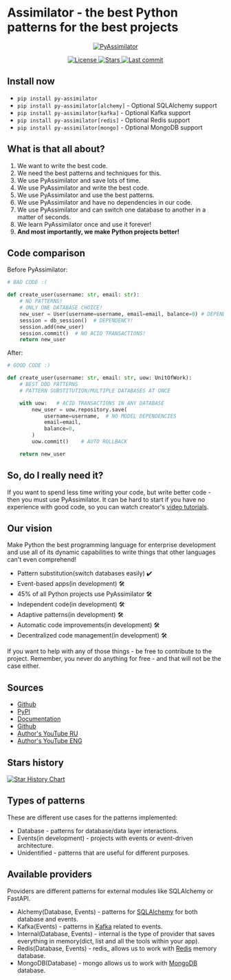 # Assimilator - the best Python patterns for the best projects

<p align="center">
  <a href="https://knucklesuganda.github.io/py_assimilator/"><img src="https://knucklesuganda.github.io/py_assimilator/images/logo.png" alt="PyAssimilator"></a>
</p>
<p align="center">
<a href="https://pypi.org/project/py-assimilator/" target="_blank">
    <img src="https://img.shields.io/github/license/knucklesuganda/py_assimilator?color=%237e56c2&style=for-the-badge" alt="License">
</a>

<a href="https://pypi.org/project/py-assimilator/" target="_blank">
    <img src="https://img.shields.io/github/stars/knucklesuganda/py_assimilator?color=%237e56c2&style=for-the-badge" alt="Stars">
</a>
<a href="https://pypi.org/project/py-assimilator/" target="_blank">
    <img src="https://img.shields.io/github/last-commit/knucklesuganda/py_assimilator?color=%237e56c2&style=for-the-badge" alt="Last commit">
</a>
</p>


## Install now
* `pip install py-assimilator`
* `pip install py-assimilator[alchemy]` - Optional SQLAlchemy support 
* `pip install py-assimilator[kafka]` - Optional Kafka support 
* `pip install py-assimilator[redis]` - Optional Redis support 
* `pip install py-assimilator[mongo]` - Optional MongoDB support 


## What is that all about?

1. We want to write the best code.
2. We need the best patterns and techniques for this.
3. We use PyAssimilator and save lots of time.
4. We use PyAssimilator and write the best code.
4. We use PyAssimilator and use the best patterns.
6. We use PyAssimilator and have no dependencies in our code.
7. We use PyAssimilator and can switch one database to another in a matter of seconds.
7. We learn PyAssimilator once and use it forever!
7. **And most importantly, we make Python projects better!**


## Code comparison

Before PyAssimilator:
```Python
# BAD CODE :(

def create_user(username: str, email: str):
    # NO PATTERNS!
    # ONLY ONE DATABASE CHOICE!
    new_user = User(username=username, email=email, balance=0) # DEPENDENCY!
    session = db_session()  # DEPENDENCY!
    session.add(new_user)
    session.commit()  # NO ACID TRANSACTIONS!
    return new_user

```

After:
```Python
# GOOD CODE :)

def create_user(username: str, email: str, uow: UnitOfWork):
    # BEST DDD PATTERNS
    # PATTERN SUBSTITUTION/MULTIPLE DATABASES AT ONCE

    with uow:   # ACID TRANSACTIONS IN ANY DATABASE
        new_user = uow.repository.save(
            username=username,  # NO MODEL DEPENDENCIES
            email=email,
            balance=0,
        )
        uow.commit()    # AUTO ROLLBACK

    return new_user

```

## So, do I really need it?

If you want to spend less time writing your code, but write better code - then you must use PyAssimilator.
It can be hard to start if you have no experience with good code, so you can watch creator's [video tutorials](https://knucklesuganda.github.io/py_assimilator/video_tutorials/).


## Our vision

Make Python the best programming language for enterprise development and use all of its dynamic capabilities to write
things that other languages can't even comprehend!

- Pattern substitution(switch databases easily) ✔️
- Event-based apps(in development) 🛠️
- 45% of all Python projects use PyAssimilator 🛠️
- Independent code(in development) 🛠️
- Adaptive patterns(in development) 🛠️
- Automatic code improvements(in development) 🛠️
- Decentralized code management(in development) 🛠️

If you want to help with any of those things - be free to contribute to the project. Remember, you never do anything for
free - and that will not be the case either.

## Sources
* [Github](https://github.com/knucklesuganda/py_assimilator)
* [PyPI](https://pypi.org/project/py-assimilator/)
* [Documentation](https://knucklesuganda.github.io/py_assimilator/)
* [Github](https://github.com/knucklesuganda/py_assimilator)
* [Author's YouTube RU](https://www.youtube.com/channel/UCSNpJHMOU7FqjD4Ttux0uuw)
* [Author's YouTube ENG](https://www.youtube.com/channel/UCeC9LNDwRP9OfjyOFHaSikA)


## Stars history

[![Star History Chart](https://api.star-history.com/svg?repos=knucklesuganda/py_assimilator&type=Date)](https://star-history.com/#knucklesuganda/py_assimilator&Date)


## Types of patterns
These are different use cases for the patterns implemented:

- Database - patterns for database/data layer interactions.
- Events(in development) - projects with events or event-driven architecture.
- Unidentified - patterns that are useful for different purposes.

## Available providers
Providers are different patterns for external modules like SQLAlchemy or FastAPI.

- Alchemy(Database, Events) - patterns for [SQLAlchemy](https://docs.sqlalchemy.org/en/20/) for both database and events.
- Kafka(Events) - patterns in [Kafka](https://kafka.apache.org/) related to events.
- Internal(Database, Events) - internal is the type of provider that saves everything in memory(dict, list and all the tools within your app).
- Redis(Database, Events) - redis_ allows us to work with [Redis](https://redis.io/) memory database.
- MongoDB(Database) - mongo allows us to work with [MongoDB](https://www.mongodb.com/) database.
